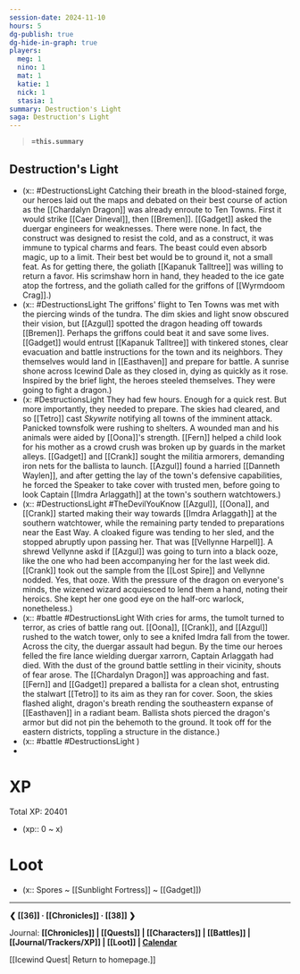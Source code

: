 ```yaml
---
session-date: 2024-11-10
hours: 5
dg-publish: true
dg-hide-in-graph: true
players:
  meg: 1
  nino: 1
  mat: 1
  katie: 1
  nick: 1
  stasia: 1
summary: Destruction's Light
saga: Destruction's Light
---
```


> **`=this.summary`**
>

## Destruction's Light
- (x:: #DestructionsLight  Catching their breath in the blood-stained forge, our heroes laid out the maps and debated on their best course of action as the [[Chardalyn Dragon]] was already enroute to Ten Towns. First it would strike [[Caer Dineval]], then [[Bremen]]. [[Gadget]] asked the duergar engineers for weaknesses. There were none. In fact, the construct was designed to resist the cold, and as a construct, it was immune to typical charms and fears. The beast could even absorb magic, up to a limit. Their best bet would be to ground it, not a small feat. As for getting there, the goliath [[Kapanuk Talltree]] was willing to return a favor. His scrimshaw horn in hand, they headed to the ice gate atop the fortress, and the goliath called for the griffons of [[Wyrmdoom Crag]].)
- (x:: #DestructionsLight The griffons' flight to Ten Towns was met with the piercing winds of the tundra. The dim skies and light snow obscured their vision, but [[Azgul]] spotted the dragon heading off towards [[Bremen]]. Perhaps the griffons could beat it and save some lives.[[Gadget]] would entrust [[Kapanuk Talltree]] with tinkered stones, clear evacuation and battle instructions for the town and its neighbors. They themselves would land in [[Easthaven]] and prepare for battle. A sunrise shone across Icewind Dale as they closed in, dying as quickly as it rose. Inspired by the brief light, the heroes steeled themselves. They were going to fight a dragon.)
- (x: #DestructionsLight They had few hours. Enough for a quick rest. But more importantly, they needed to prepare. The skies had cleared, and so [[Tetro]] cast *Skywrite* notifying all towns of the imminent attack. Panicked townsfolk were rushing to shelters. A wounded man and his animals were aided by [[Oona]]'s strength. [[Fern]] helped a child look for his mother as a crowd crush was broken up by guards in the market alleys. [[Gadget]] and [[Crank]] sought the militia armorers, demanding iron nets for the ballista to launch. [[Azgul]] found a harried [[Danneth Waylen]], and after getting the lay of the town's defensive capabilities, he forced the Speaker to take cover with trusted men, before going to look Captain [[Imdra Arlaggath]] at the town's southern watchtowers.)
- (x:: #DestructionsLight #TheDevilYouKnow [[Azgul]], [[Oona]], and [[Crank]] started making their way towards [[Imdra Arlaggath]] at the southern watchtower, while the remaining party tended to preparations near the East Way. A cloaked figure was tending to her sled, and the stopped abruptly upon passing her. That was [[Vellynne Harpell]]. A shrewd Vellynne askd if [[Azgul]] was going to turn into a black ooze, like the one who had been accompanying her for the last week did. [[Crank]] took out the sample from the [[Lost Spire]] and Vellynne nodded. Yes, that ooze. With the pressure of the dragon on everyone's minds, the wizened wizard acquiesced to lend them a hand, noting their heroics. She kept her one good eye on the half-orc warlock, nonetheless.)
- (x:: #battle #DestructionsLight With cries for arms, the tumolt turned to terror, as cries of battle rang out. [[Oona]], [[Crank]], and [[Azgul]] rushed to the watch tower, only to see a knifed Imdra fall from the tower. Across the city, the duergar assault had begun. By the time our heroes felled the fire lance wielding duergar xarrorn, Captain Arlaggath had died. With the dust of the ground battle settling in their vicinity, shouts of fear arose. The [[Chardalyn Dragon]] was approaching and fast. [[Fern]] and [[Gadget]] prepared a ballista for a clean shot, entrusting the stalwart [[Tetro]] to its aim as they ran for cover. Soon, the skies flashed alight, dragon's breath rending the southeastern expanse of [[Easthaven]] in a radiant beam. Ballista shots pierced the dragon's armor but did not pin the behemoth to the ground. It took off for the eastern districts, toppling a structure in the distance.)
- (x:: #battle #DestructionsLight )
- 


# XP
Total XP: 20401
- (xp:: 0 ~ x) 

# Loot
- (x:: Spores ~ [[Sunblight Fortress]] ~ [[Gadget]])

---
**❮ [[36]] · [[Chronicles]] ·  [[38]] ❯**

Journal: **[[Chronicles]] | [[Quests]] |  [[Characters]] | [[Battles]] | [[Journal/Trackers/XP]] | [[Loot]] | [Calendar](https://app.fantasy-calendar.com/calendars/38f9e3f5098bac1f655a4fb4241f35eb)**

[[Icewind Quest| Return to homepage.]]